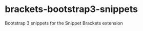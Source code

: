 brackets-bootstrap3-snippets
============================

Bootstrap 3 snippets for the Snippet Brackets extension
